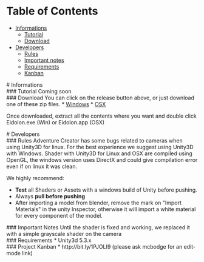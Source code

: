 # Table of Contents
* [Informations](#informations)
  * [Tutorial](#tutorial)
  * [Download](#download)
* [Developers](#developers)
  * [Rules](#rules)
  * [Important notes](#notes)
  * [Requirements](#requirements)
  * [Kanban](#kanban)

<div id='informations'/>
# Informations

<div id='tutorial'/>
### Tutorial
Coming soon

<div id='download'/>
### Download
You can click on the release button above, or just download one of these zip files.
* <a href="https://github.com/mcbodge/eidolon/releases/download/prototype/Windows-stable.zip">Windows</a>
* <a href="https://github.com/mcbodge/eidolon/releases/download/prototype/OSX-stable.zip">OSX</a>

Once downloaded, extract all the contents where you want and double click Eidolon.exe (Win) or Eidolon.app (OSX)

<div id='developers'/>
# Developers

<div id='rules'/>
### Rules
Adventure Creator has some bugs related to cameras when using Unity3D for linux. For the best experience we suggest using Unity3D with Windows. Shader with Unity3D for Linux and OSX are compiled using OpenGL, the windows version uses DirectX and could give compilation error even if on linux it was clean.

We highly recommend:
* <b>Test</b> all Shaders or Assets with a windows build of Unity before pushing.
* Always <b>pull before pushing</b>
* After importing a model from blender, remove the mark on "Import Materials" in the unity Inspector, otherwise it will import a white material for every component of the model.

<div id='notes'/>
### Important Notes
Until the shader is fixed and working, we replaced it with a simple grayscale shader on the camera

<div id='requirements'/>
### Requirements
* Unity3d 5.3.x

<div id='kanban'/>
### Project Kanban
* http://bit.ly/1PJOLI9 (please ask mcbodge for an edit-mode link)
